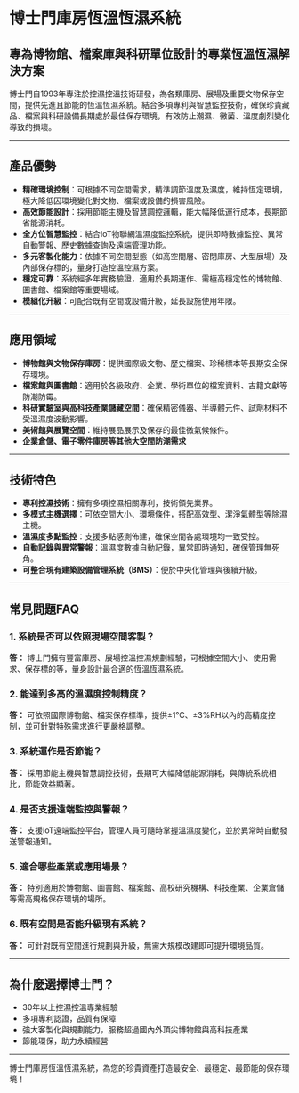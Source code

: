 # 博士門庫房恆溫恆濕系統

## 專為博物館、檔案庫與科研單位設計的專業恆溫恆濕解決方案

博士門自1993年專注於控濕控溫技術研發，為各類庫房、展場及重要文物保存空間，提供先進且節能的恆溫恆濕系統。結合多項專利與智慧監控技術，確保珍貴藏品、檔案與科研設備長期處於最佳保存環境，有效防止潮濕、黴菌、溫度劇烈變化導致的損壞。

---

## 產品優勢

- **精確環境控制**：可根據不同空間需求，精準調節溫度及濕度，維持恆定環境，極大降低因環境變化對文物、檔案或設備的損害風險。
- **高效節能設計**：採用節能主機及智慧調控邏輯，能大幅降低運行成本，長期節省能源消耗。
- **全方位智慧監控**：結合IoT物聯網溫濕度監控系統，提供即時數據監控、異常自動警報、歷史數據查詢及遠端管理功能。
- **多元客製化能力**：依據不同空間型態（如高空間層、密閉庫房、大型展場）及內部保存標的，量身打造控溫控濕方案。
- **穩定可靠**：系統經多年實務驗證，適用於長期運作、需極高穩定性的博物館、圖書館、檔案館等重要場域。
- **模組化升級**：可配合既有空間或設備升級，延長設施使用年限。

---

## 應用領域

- **博物館與文物保存庫房**：提供國際級文物、歷史檔案、珍稀標本等長期安全保存環境。
- **檔案館與圖書館**：適用於各級政府、企業、學術單位的檔案資料、古籍文獻等防潮防霉。
- **科研實驗室與高科技產業儲藏空間**：確保精密儀器、半導體元件、試劑材料不受溫濕度波動影響。
- **美術館與展覽空間**：維持展品展示及保存的最佳微氣候條件。
- **企業倉儲、電子零件庫房等其他大空間防潮需求**

---

## 技術特色

- **專利控濕技術**：擁有多項控濕相關專利，技術領先業界。
- **多模式主機選擇**：可依空間大小、環境條件，搭配高效型、潔淨氣體型等除濕主機。
- **溫濕度多點監控**：支援多點感測佈建，確保空間各處環境均一致受控。
- **自動記錄與異常警報**：溫濕度數據自動記錄，異常即時通知，確保管理無死角。
- **可整合現有建築設備管理系統（BMS）**：便於中央化管理與後續升級。

---

## 常見問題FAQ

### 1. 系統是否可以依照現場空間客製？
**答：** 博士門擁有豐富庫房、展場控溫控濕規劃經驗，可根據空間大小、使用需求、保存標的等，量身設計最合適的恆溫恆濕系統。

### 2. 能達到多高的溫濕度控制精度？
**答：** 可依照國際博物館、檔案保存標準，提供±1°C、±3%RH以內的高精度控制，並可針對特殊需求進行更嚴格調整。

### 3. 系統運作是否節能？
**答：** 採用節能主機與智慧調控技術，長期可大幅降低能源消耗，與傳統系統相比，節能效益顯著。

### 4. 是否支援遠端監控與警報？
**答：** 支援IoT遠端監控平台，管理人員可隨時掌握溫濕度變化，並於異常時自動發送警報通知。

### 5. 適合哪些產業或應用場景？
**答：** 特別適用於博物館、圖書館、檔案館、高校研究機構、科技產業、企業倉儲等需高規格保存環境的場所。

### 6. 既有空間是否能升級現有系統？
**答：** 可針對既有空間進行規劃與升級，無需大規模改建即可提升環境品質。

---

## 為什麼選擇博士門？

- 30年以上控濕控溫專業經驗
- 多項專利認證，品質有保障
- 強大客製化與規劃能力，服務超過國內外頂尖博物館與高科技產業
- 節能環保，助力永續經營

---

博士門庫房恆溫恆濕系統，為您的珍貴資產打造最安全、最穩定、最節能的保存環境！
